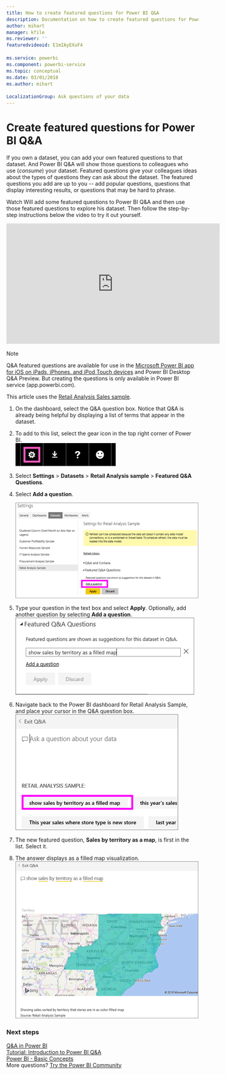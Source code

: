 ```yaml
---
title: How to create featured questions for Power BI Q&A
description: Documentation on how to create featured questions for Power BI Q&A
author: mihart
manager: kfile
ms.reviewer: ''
featuredvideoid: E1mIAyEXuF4

ms.service: powerbi
ms.component: powerbi-service
ms.topic: conceptual
ms.date: 03/01/2018
ms.author: mihart

LocalizationGroup: Ask questions of your data
---
```

# Create featured questions for Power BI Q&A
If you own a dataset, you can add your own featured questions to that dataset.  And Power BI Q&A will show those questions to colleagues who use (*consume*) your dataset.  Featured questions give your colleagues ideas about the types of questions they can ask about the dataset. The featured questions you add are up to you -- add popular questions, questions that display interesting results, or questions that may be hard to phrase.

Watch Will add some featured questions to Power BI Q&A and then use those featured questions to explore his dataset. Then follow the step-by-step instructions below the video to try it out yourself.

<iframe width="560" height="315" src="https://www.youtube.com/embed/E1mIAyEXuF4" frameborder="0" allowfullscreen></iframe>

> [!NOTE]
> Q&A featured questions are available for use in the [Microsoft Power BI app for iOS on iPads, iPhones, and iPod Touch devices](mobile-apps-ios-qna.md) and Power BI Desktop Q&A Preview. But creating the questions is only available in Power BI service (app.powerbi.com).
> 

This article uses the [Retail Analysis Sales sample](sample-datasets.md).

1. On the dashboard, select the Q&A question box.   Notice that Q&A is already being helpful by displaying a list of terms that appear in the dataset.
2. To add to this list, select the gear icon in the top right corner of Power BI.  
   ![gear icon](media/service-q-and-a-create-featured-questions/pbi_gearicon2.jpg)
3. Select **Settings** &gt; **Datasets** &gt; **Retail Analysis sample** &gt; **Featured Q&A Questions**.  
4. Select **Add a question**.
   
   ![Settings menu](media/service-q-and-a-create-featured-questions/power-bi-settings.png)
5. Type your question in the text box and select **Apply**.   Optionally, add another question by selecting **Add a question**.  
   ![Featured Q&A Questions pane](media/service-q-and-a-create-featured-questions/power-bi-type-featured-question.png)
6. Navigate back to the Power BI dashboard for Retail Analysis Sample, and place your cursor in the Q&A question box.   
   ![Q&A question box](media/service-q-and-a-create-featured-questions/power-bi-featured-q.png)
7. The new featured question, **Sales by territory as a map**, is first in the list. Select it.  
8. The answer displays as a filled map visualization.  
   ![map visualization](media/service-q-and-a-create-featured-questions/power-bi-filled-map.png)

### Next steps
[Q&A in Power BI](power-bi-q-and-a.md)  
[Tutorial: Introduction to Power BI Q&A](power-bi-visualization-introduction-to-q-and-a.md)  
[Power BI - Basic Concepts](service-basic-concepts.md)  
More questions? [Try the Power BI Community](http://community.powerbi.com/)

